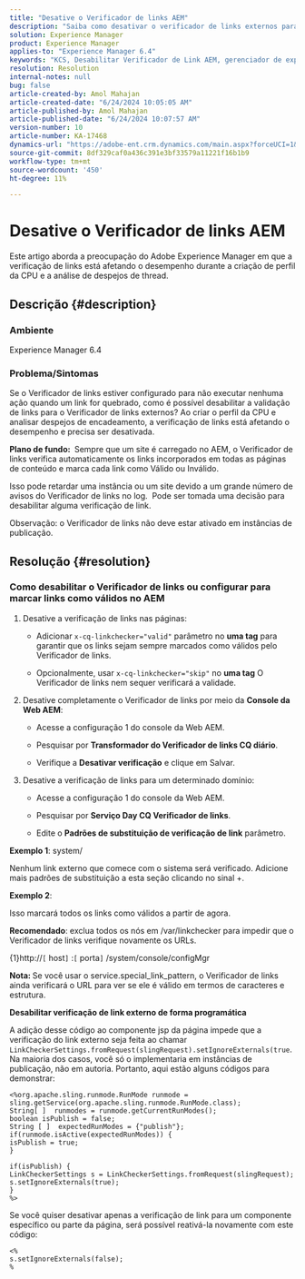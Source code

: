 ```yaml
---
title: "Desative o Verificador de links AEM"
description: "Saiba como desativar o verificador de links externos para validar links no Adobe Experience Manager (AEM)."
solution: Experience Manager
product: Experience Manager
applies-to: "Experience Manager 6.4"
keywords: "KCS, Desabilitar Verificador de Link AEM, gerenciador de experiências, AEM, Experience Manager"
resolution: Resolution
internal-notes: null
bug: false
article-created-by: Amol Mahajan
article-created-date: "6/24/2024 10:05:05 AM"
article-published-by: Amol Mahajan
article-published-date: "6/24/2024 10:07:57 AM"
version-number: 10
article-number: KA-17468
dynamics-url: "https://adobe-ent.crm.dynamics.com/main.aspx?forceUCI=1&pagetype=entityrecord&etn=knowledgearticle&id=9c53ab35-1132-ef11-840a-6045bd02de5c"
source-git-commit: 8df329caf0a436c391e3bf33579a11221f16b1b9
workflow-type: tm+mt
source-wordcount: '450'
ht-degree: 11%

---
```


# Desative o Verificador de links AEM


Este artigo aborda a preocupação do Adobe Experience Manager em que a verificação de links está afetando o desempenho durante a criação de perfil da CPU e a análise de despejos de thread.

## Descrição {#description}


### <b>Ambiente</b>

Experience Manager 6.4

### <b>Problema/Sintomas</b>

Se o Verificador de links estiver configurado para não executar nenhuma ação quando um link for quebrado, como é possível desabilitar a validação de links para o Verificador de links externos? Ao criar o perfil da CPU e analisar despejos de encadeamento, a verificação de links está afetando o desempenho e precisa ser desativada.

<b>Plano de fundo: </b> Sempre que um site é carregado no AEM, o Verificador de links verifica automaticamente os links incorporados em todas as páginas de conteúdo e marca cada link como Válido ou Inválido.

Isso pode retardar uma instância ou um site devido a um grande número de avisos do Verificador de links no log.  Pode ser tomada uma decisão para desabilitar alguma verificação de link.

Observação: o Verificador de links não deve estar ativado em instâncias de publicação.


## Resolução {#resolution}


### Como desabilitar o Verificador de links ou configurar para marcar links como válidos no AEM

1. Desative a verificação de links nas páginas:

   - Adicionar `x-cq-linkchecker="valid"` parâmetro no <b>uma tag</b> para garantir que os links sejam sempre marcados como válidos pelo Verificador de links.


   - Opcionalmente, usar `x-cq-linkchecker="skip"` no <b>uma tag</b> O Verificador de links nem sequer verificará a validade.
2. Desative completamente o Verificador de links por meio da <b>Console da Web AEM</b>:
   - Acesse a configuração 1 do console da Web AEM.


   - Pesquisar por <b>Transformador do Verificador de links CQ diário</b>.


   - Verifique a <b>Desativar verificação</b> e clique em Salvar.
3. Desative a verificação de links para um determinado domínio:
   - Acesse a configuração 1 do console da Web AEM.


   - Pesquisar por <b>Serviço Day CQ Verificador de links</b>.


   - Edite o <b>Padrões de substituição de verificação de link</b> parâmetro.


<b>Exemplo 1</b>: system/

Nenhum link externo que comece com o sistema será verificado. Adicione mais padrões de substituição a esta seção clicando no sinal +.

<b>Exemplo 2</b>:

Isso marcará todos os links como válidos a partir de agora.

<b>Recomendado</b>: exclua todos os nós em /var/linkchecker para impedir que o Verificador de links verifique novamente os URLs.

{1}http://`[` host`]` :`[` porta`]` /system/console/configMgr

<b>Nota: </b>Se você usar o service.special_link_pattern, o Verificador de links ainda verificará o URL para ver se ele é válido em termos de caracteres e estrutura.

<b>Desabilitar verificação de link externo de forma programática</b>

A adição desse código ao componente jsp da página impede que a verificação do link externo seja feita ao chamar `LinkCheckerSettings.fromRequest(slingRequest).setIgnoreExternals(true`. Na maioria dos casos, você só o implementaria em instâncias de publicação, não em autoria. Portanto, aqui estão alguns códigos para demonstrar:




```
<%org.apache.sling.runmode.RunMode runmode = sling.getService(org.apache.sling.runmode.RunMode.class);
String[ ]  runmodes = runmode.getCurrentRunModes();
boolean isPublish = false;
String [ ]  expectedRunModes = {"publish"};
if(runmode.isActive(expectedRunModes)) {
isPublish = true;
}

if(isPublish) {
LinkCheckerSettings s = LinkCheckerSettings.fromRequest(slingRequest);
s.setIgnoreExternals(true);
}
%>
```




Se você quiser desativar apenas a verificação de link para um componente específico ou parte da página, será possível reativá-la novamente com este código:


```
<%
s.setIgnoreExternals(false);
%
```

